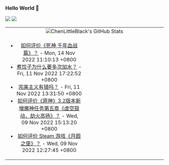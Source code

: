 ### Hello World 👋

[![](https://img.shields.io/badge/@ChenLittleBlack-1a6c81?style=flat&logo=java&logoColor=1a6c81&label=Java&colorA=ffffff)](https://www.java.com/)
[![](https://img.shields.io/badge/@ChenLittleBlack-41b883?style=flat&logo=vuedotjs&logoColor=41b883&label=Vue&colorA=ffffff)](https://cn.vuejs.org/)

<table>
<tr>
<td colspan="2" style="text-align: center;">
<img alt="ChenLittleBlack's GitHub Stats" src="https://github-readme-stats.vercel.app/api?username=ChenLittleBlack&show_icons=true&icon_color=CE1D2D&text_color=718096&bg_color=ffffff&hide_title=true" />
</td>
</tr>
<tr>
<td align="center" valign="middle">

<!-- START_SECTION:blog -->
* <a href='http://www.zhihu.com/question/322966257/answer/2754420406?utm_campaign=rss&utm_medium=rss&utm_source=rss&utm_content=title' target='_blank'>如何评价《死神 千年血战篇》？</a> - Mon, 14 Nov 2022 11:10:13 +0800
* <a href='http://www.zhihu.com/question/27911488/answer/2754080938?utm_campaign=rss&utm_medium=rss&utm_source=rss&utm_content=title' target='_blank'>煮饺子为什么要多次加水？</a> - Fri, 11 Nov 2022 17:22:52 +0800
* <a href='http://www.zhihu.com/question/497294134/answer/2753025871?utm_campaign=rss&utm_medium=rss&utm_source=rss&utm_content=title' target='_blank'>完美主义有错吗？</a> - Fri, 11 Nov 2022 13:31:50 +0800
* <a href='http://www.zhihu.com/question/564069015/answer/2750333115?utm_campaign=rss&utm_medium=rss&utm_source=rss&utm_content=title' target='_blank'>如何评价《原神》3.2版本新增魔神任务第五章《虚空鼓动，劫火高扬》？</a> - Wed, 09 Nov 2022 15:13:20 +0800
* <a href='http://www.zhihu.com/question/560110345/answer/2748831426?utm_campaign=rss&utm_medium=rss&utm_source=rss&utm_content=title' target='_blank'>如何评价 Steam 游戏《月圆之堡》？</a> - Wed, 09 Nov 2022 12:27:45 +0800
<!-- END_SECTION:blog -->

</td>
<td valign="middle" width="50%">

<!-- START_SECTION:douban -->

<!-- END_SECTION:douban -->

</td>
</tr>
</table>
